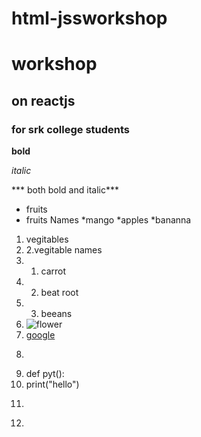 # html-jssworkshop
# workshop
## on reactjs
### for srk college students 

**bold** 

*italic*

*** both bold and italic***
* fruits
* fruits Names
  *mango
  *apples
  *bananna
1. vegitables
2. 2.vegitable names
3.    1. carrot
4.    2. beat root
5.    3. beeans
6.    ![flower](https://www.plantsguru.com/image/cache/data/Flowering%20Plants/Rose/plantsguru-flowering-plants-rose-red-800x800.jpg)
7.    [google](google.com)
8.    ```python
9.    def pyt():
10.    print("hello")
11.    ```
12.    
